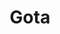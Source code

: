 ---
title: Gota
date: 
draft: false

# descripcion
description : Gota

materials: Plata 925

color: Cristal

dimensions: 3,5cm (largo)

code: 01-10-0065

type: "Aros"

categories: []

# Images
# first image will be shown in the product page
images:
  # - image: "images/path_to_image"
  # La ubicacion de las imagenes es imagenes/Aros/Aros.Cristal Swarosky/01-10-0065-gota

---